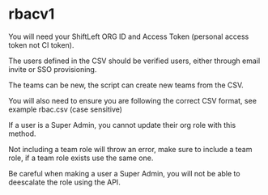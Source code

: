 # rbacv1

You will need your ShiftLeft ORG ID and Access Token (personal access token not CI token).

The users defined in the CSV should be verified users, either through email invite or SSO provisioning. 

The teams can be new, the script can create new teams from the CSV.

You will also need to ensure you are following the correct CSV format, see example rbac.csv (case sensitive)

If a user is a Super Admin, you cannot update their org role with this method.

Not including a team role will throw an error, make sure to include a team role, if a team role exists use the same one.

Be careful when making a user a Super Admin, you will not be able to deescalate the role using the API.

